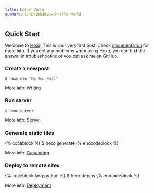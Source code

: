 ```yaml
---
title: Hello World
summary: 任何东西都得先来个Hello World！
---
```


## Quick Start

Welcome to [Hexo](https://hexo.io/)! This is your very first post. Check [documentation](https://hexo.io/docs/) for more info. If you get any problems when using Hexo, you can find the answer in [troubleshooting](https://hexo.io/docs/troubleshooting.html) or you can ask me on [GitHub](https://github.com/hexojs/hexo/issues).

### Create a new post

```bash
$ hexo new "My New Post"
```

More info: [Writing](https://hexo.io/docs/writing.html)

### Run server

```bash
$ hexo server
```

More info: [Server](https://hexo.io/docs/server.html)

### Generate static files

{% codeblock %}
$ hexo generate
{% endcodeblock %}

More info: [Generating](https://hexo.io/docs/generating.html)

### Deploy to remote sites

{% codeblock lang:python %}
$ hexo deploy
{% endcodeblock %}

More info: [Deployment](https://hexo.io/docs/deployment.html)


